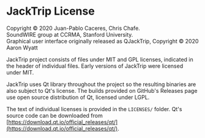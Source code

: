 # JackTrip License

Copyright © 2020 Juan-Pablo Caceres, Chris Chafe.  
SoundWIRE group at CCRMA, Stanford University.  
Graphical user interface originally released as QJackTrip, 
Copyright © 2020 Aaron Wyatt

JackTrip project consists of files under MIT and GPL licenses, indicated in the
header of individual files. Early versions of JackTrip were licensed under MIT.

JackTrip uses Qt library throughout the project so the resulting binaries are
also subject to Qt's license. The builds provided on GitHub's Releases page use
open source distribution of Qt, licensed under LGPL.

The text of individual licenses is provided in the `LICENSES/` folder. Qt's
source code can be downloaded from
[https://download.qt.io/official_releases/qt/](https://download.qt.io/official_releases/qt/).
